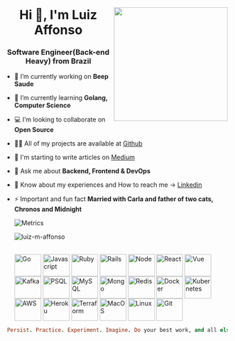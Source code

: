 <html>
 <header>
  <link rel="stylesheet" href="https://cdn.jsdelivr.net/gh/devicons/devicon@v2.15.1/devicon.min.css">
 </header>
 <body>
  
  <div align="left">
    <a href="https://app.daily.dev/luiz_m_01" target="_blank">
    <img
      width="256"
      align="right"
      src="https://api.daily.dev/devcards/68fcf769c36d4b55b4d154a4f4b8f999.png?r=qqf"
    />
  </a>
</div>

<h1 align="center">Hi 🚀, I'm Luiz Affonso</h1>
<h3 align="center">Software Engineer(Back-end Heavy) from Brazil</h3>

- 🔭 I’m currently working on **Beep Saude**

- 🌱 I’m currently learning **Golang, Computer Science**

- 💻 I’m looking to collaborate on **Open Source**

- 👨‍💻 All of my projects are available at [Github](https://github.com/luiz-m-affonso)

- 📝 I'm starting to write articles on [Medium](https://medium.com/@pragmatic.engineer)

- 💬 Ask me about **Backend, Frontend & DevOps**

- 📄 Know about my experiences and How to reach me -> [Linkedin](https://www.linkedin.com/in/luiz-affonsosouza/)

- ⚡ Important and fun fact **Married with Carla and father of two cats, Chronos and Midnight**

  ![Metrics](https://metrics.lecoq.io/luiz-m-affonso?template=classic&base.header=0&base.activity=0&base.community=0&base.repositories=0&base.metadata=0&achievements=1&lines=1&base.indepth=false&achievements.threshold=C&achievements.secrets=true&achievements.display=compact&achievements.limit=0&config.timezone=America%2FSao_Paulo)

  <p><img align="center" src="https://github-readme-streak-stats.herokuapp.com/?user=luiz-m-affonso&theme=github-dark-blue" alt="luiz-m-affonso" /></p>

  <div style="display: inline_block"><br>
    <img align="center" alt="Go" height="50" width="60" src="https://cdn.jsdelivr.net/gh/devicons/devicon/icons/go/go-original-wordmark.svg" />
    <img align="center" alt="Javascript" height="50" width="60" src="https://cdn.jsdelivr.net/gh/devicons/devicon/icons/javascript/javascript-original.svg" />
    <img align="center" alt="Ruby" height="50" width="60" src="https://cdn.jsdelivr.net/gh/devicons/devicon/icons/ruby/ruby-plain.svg" />
    <img align="center" alt="Rails" height="50" width="60" src="https://cdn.jsdelivr.net/gh/devicons/devicon/icons/rails/rails-plain-wordmark.svg" />
    <img align="center" alt="Node" height="50" width="60" src="https://cdn.jsdelivr.net/gh/devicons/devicon/icons/nodejs/nodejs-original.svg" />
    <img align="center" alt="React" height="50" width="60"  src="https://cdn.jsdelivr.net/gh/devicons/devicon/icons/react/react-original.svg" />
    <img align="center" alt="Vue" height="50" width="60" src="https://cdn.jsdelivr.net/gh/devicons/devicon/icons/vuejs/vuejs-original.svg" />
    <img align="center" alt="Kafka" height="50" width="60" src="https://cdn.jsdelivr.net/gh/devicons/devicon/icons/apachekafka/apachekafka-original.svg" />
    <img align="center" alt="PSQL" height="50" width="60" src="https://cdn.jsdelivr.net/gh/devicons/devicon/icons/postgresql/postgresql-plain-wordmark.svg" />
    <img align="center" alt="MySQL" height="50" width="60" src="https://cdn.jsdelivr.net/gh/devicons/devicon/icons/mysql/mysql-plain-wordmark.svg" />
    <img align="center" alt="Mongo" height="50" width="60"  src="https://cdn.jsdelivr.net/gh/devicons/devicon/icons/mongodb/mongodb-original-wordmark.svg" />
    <img align="center" alt="Redis" height="50" width="60" src="https://cdn.jsdelivr.net/gh/devicons/devicon/icons/sqlite/sqlite-plain-wordmark.svg" />
    <img align="center" alt="Docker" height="50" width="60" src="https://cdn.jsdelivr.net/gh/devicons/devicon/icons/docker/docker-plain-wordmark.svg" />
    <img align="center" alt="Kubernetes" height="50" width="60" src="https://cdn.jsdelivr.net/gh/devicons/devicon/icons/kubernetes/kubernetes-plain.svg" />
    <img align="center" alt="AWS" height="50" width="60" src="https://cdn.jsdelivr.net/gh/devicons/devicon/icons/amazonwebservices/amazonwebservices-original.svg" />
    <img align="center" alt="Heroku" height="50" width="60" src="https://cdn.jsdelivr.net/gh/devicons/devicon/icons/heroku/heroku-original.svg" />
    <img align="center" alt="Terraform" height="50" width="60" src="https://cdn.jsdelivr.net/gh/devicons/devicon/icons/terraform/terraform-original.svg" />
    <img align="center" alt="MacOS" height="50" width="60" src="https://cdn.jsdelivr.net/gh/devicons/devicon/icons/apple/apple-original.svg" />
    <img align="center" alt="Linux" height="50" width="60" src="https://cdn.jsdelivr.net/gh/devicons/devicon/icons/linux/linux-original.svg" />
    <img align="center" alt="Git" height="50" width="60"  src="https://cdn.jsdelivr.net/gh/devicons/devicon/icons/git/git-original.svg" />
  </div>
 </body>
</html>


```ruby
 Persist. Practice. Experiment. Imagine. Do your best work, and all else will follow. - Sandi Metz
```
